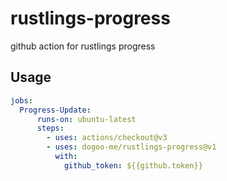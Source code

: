 # rustlings-progress
github action for rustlings progress

## Usage
```yaml
jobs: 
  Progress-Update:
      runs-on: ubuntu-latest
      steps:
        - uses: actions/checkout@v3
        - uses: dogoo-me/rustlings-progress@v1
          with:
            github_token: ${{github.token}}
```